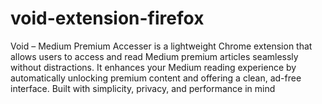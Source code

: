 # void-extension-firefox
Void – Medium Premium Accesser is a lightweight Chrome extension that allows users to access and read Medium premium articles seamlessly without distractions. It enhances your Medium reading experience by automatically unlocking premium content and offering a clean, ad-free interface.  Built with simplicity, privacy, and performance in mind
